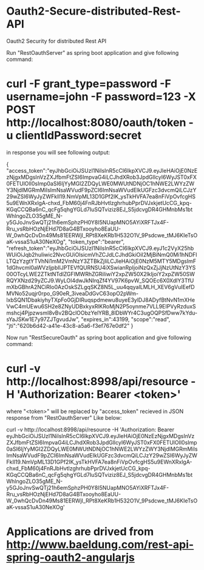 # Oauth2-Secure-distributed-Rest-API
Oauth2 Security for distributed Rest API

Run "RestOauthServer" as spring boot application and give following command:

# curl -F grant_type=password -F username=john -F password=123 -X POST http://localhost:8080/oauth/token -u clientIdPassword:secret

in response you will see following output:

{
"access_token":"eyJhbGciOiJSUzI1NiIsInR5cCI6IkpXVCJ9.eyJleHAiOjE0NzEzNjgxMDgsInVzZXJfbmFtZSI6ImpvaG4iLCJhdXRob3JpdGllcyI6WyJST0xFX0FETUlOIl0sImp0aSI6IjYyMGI2ZDQyLWE0MWUtNDNjOC1hNWE2LWYzZWY3NjdlMGRmMiIsImNsaWVudF9pZCI6ImNsaWVudElkUGFzc3dvcmQiLCJzY29wZSI6WyJyZWFkIl19.NmVpML13D1GPf2IK_ysTkHVFA7ea8nFiVpOvfcgHS5u9EWnXRxlgA-chxd_FbM60j4FnRJbHvtlzghrhubPprDVJxkjetUcCG_kpq-KGqCCQBa6nC_qcFg5qhgYGLd7IuSQTviziz8EJ_S5jdcvgDR4GHMnbMs1btWhlngoZLO35gME_N-y5GJoJnvSwQTj21h6emSphzPH0Y8I5NUapMNO5AYiXRFTJx4F-Rru_vsRbHOzNjEHd7D8aG4BTxooyho8EaUU-W_0whQcDvDn49Ms81EERWjI_RPt8XeKRb1H532O1V_9Psdcwe_tMJ6KIeTsOaK-vssaS1uA30NeXOg",
"token_type":"bearer",
"refresh_token":"eyJhbGciOiJSUzI1NiIsInR5cCI6IkpXVCJ9.eyJ1c2VyX25hbWUiOiJqb2huIiwic2NvcGUiOlsicmVhZCJdLCJhdGkiOiI2MjBiNmQ0Mi1hNDFlLTQzYzgtYTVhNi1mM2VmNzY3ZTBkZjIiLCJleHAiOjE0NzM5MTY5MDgsImF1dGhvcml0aWVzIjpbIlJPTEVfQURNSU4iXSwianRpIjoiNzQxZjJjNzUtNzY3YS00OTcyLWE2ZTktNTdlZGFlMWRhZGRiIiwiY2xpZW50X2lkIjoiY2xpZW50SWRQYXNzd29yZCJ9.WyLOI4dwJkNIrqZf4YV97K6pvW_SQOEc6X0XdIY3TfUmXbGBhrA2NCiRIo0AzOskSZLgqSKZ8N5L_uu4qqyaILMLH_XEV6gVuIEefDMVNo52uqjr0rpo_G90eR_3iveaDdGvC63opO2pWm-lxbSQN1DbakiyhyTXpFo0GjDIRuqspdmewu8uyeE3ylDJ8ADyfBtNvN1mXHeVwC4mUEwu6SH2e8ZNyUDBxkyxRlKRoMjN2P5oynme7VLL9EIPVyRzduxSmshcj4PjpzwsmI8vBv2BQclOObzYelYRB_8lDbWYr4C3ugOQPSfDww7kYdu-sYaJSKw1E7y97ZJTgvudJw",
"expires_in":43199,
"scope":"read",
"jti":"620b6d42-a41e-43c8-a5a6-f3ef767e0df2"
}

Now run "RestSecureOauth" as spring boot application and give following command:

# curl -v http://localhost:8998/api/resource -H  'Authorization: Bearer \<token>'

where "\<token>" will be replaced by "access_token" recieved in JSON response from "RestOauthServer" Like below:

curl -v http://localhost:8998/api/resource -H  'Authorization: Bearer eyJhbGciOiJSUzI1NiIsInR5cCI6IkpXVCJ9.eyJleHAiOjE0NzEzNjgxMDgsInVzZXJfbmFtZSI6ImpvaG4iLCJhdXRob3JpdGllcyI6WyJST0xFX0FETUlOIl0sImp0aSI6IjYyMGI2ZDQyLWE0MWUtNDNjOC1hNWE2LWYzZWY3NjdlMGRmMiIsImNsaWVudF9pZCI6ImNsaWVudElkUGFzc3dvcmQiLCJzY29wZSI6WyJyZWFkIl19.NmVpML13D1GPf2IK_ysTkHVFA7ea8nFiVpOvfcgHS5u9EWnXRxlgA-chxd_FbM60j4FnRJbHvtlzghrhubPprDVJxkjetUcCG_kpq-KGqCCQBa6nC_qcFg5qhgYGLd7IuSQTviziz8EJ_S5jdcvgDR4GHMnbMs1btWhlngoZLO35gME_N-y5GJoJnvSwQTj21h6emSphzPH0Y8I5NUapMNO5AYiXRFTJx4F-Rru_vsRbHOzNjEHd7D8aG4BTxooyho8EaUU-W_0whQcDvDn49Ms81EERWjI_RPt8XeKRb1H532O1V_9Psdcwe_tMJ6KIeTsOaK-vssaS1uA30NeXOg'


# Applications are drived from http://www.baeldung.com/rest-api-spring-oauth2-angularjs

